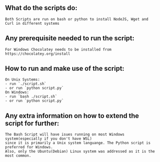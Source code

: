 ## What do the scripts do:
    Both Scripts are run on bash or python to install NodeJS, Wget and Curl in different systems

## Any prerequisite needed to run the script:
    For Windows Chocolatey needs to be installed from https://chocolatey.org/install


## How to run and make use of the script:
    On Unix Systems:
    - run `./script.sh` 
    - or run `python script.py`
    On Windows:
    - run `bash ./script.sh`
    - or run `python script.py`

## Any extra information on how to extend the script for further:   
    The Bash Script will have isues running on most Windows system(especially if you don't have WSL) 
    since it is primarily a Unix system languange. The Python script is preferred for Windows.
    Also, only the Ubuntu(Debian) Linux system was addressed as it is the most common.  
